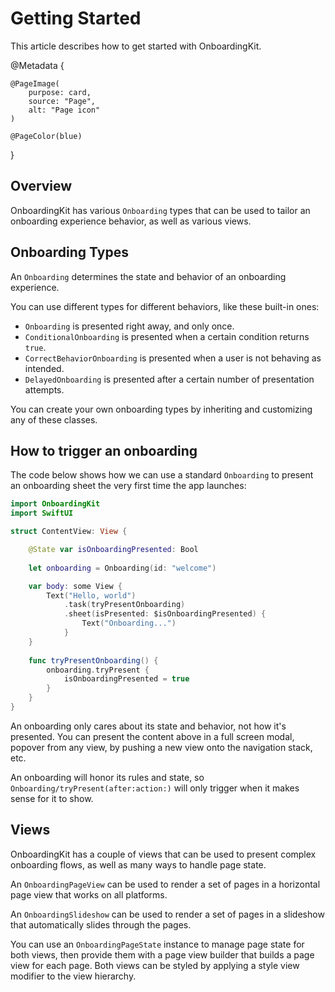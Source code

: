 #  Getting Started

This article describes how to get started with OnboardingKit.

@Metadata {

    @PageImage(
        purpose: card,
        source: "Page",
        alt: "Page icon"
    )

    @PageColor(blue)
}



## Overview

OnboardingKit has various ``Onboarding`` types that can be used to tailor an onboarding experience behavior, as well as various views.


## Onboarding Types

An ``Onboarding`` determines the state and behavior of an onboarding experience. 

You can use different types for different behaviors, like these built-in ones: 

* ``Onboarding`` is presented right away, and only once.
* ``ConditionalOnboarding`` is presented when a certain condition returns `true`.
* ``CorrectBehaviorOnboarding`` is presented when a user is not behaving as intended.
* ``DelayedOnboarding`` is presented after a certain number of presentation attempts.

You can create your own onboarding types by inheriting and customizing any of these classes.



## How to trigger an onboarding

The code below shows how we can use a standard ``Onboarding`` to present an onboarding sheet the very first time the app launches:

```swift
import OnboardingKit
import SwiftUI

struct ContentView: View {

    @State var isOnboardingPresented: Bool
    
    let onboarding = Onboarding(id: "welcome") 

    var body: some View {
        Text("Hello, world")
            .task(tryPresentOnboarding)
            .sheet(isPresented: $isOnboardingPresented) {
                Text("Onboarding...")
            }
    }
    
    func tryPresentOnboarding() {
        onboarding.tryPresent { 
            isOnboardingPresented = true
        }
    }
}
```

An onboarding only cares about its state and behavior, not how it's presented. You can present the content above in a full screen modal, popover from any view, by pushing a new view onto the navigation stack, etc.

An onboarding will honor its rules and state, so ``Onboarding/tryPresent(after:action:)`` will only trigger when it makes sense for it to show.



## Views

OnboardingKit has a couple of views that can be used to present complex onboarding flows, as well as many ways to handle page state.

An ``OnboardingPageView`` can be used to render a set of pages in a horizontal page view that works on all platforms. 

An ``OnboardingSlideshow`` can be used to render a set of pages in a slideshow that automatically slides through the pages. 

You can use an ``OnboardingPageState`` instance to manage page state for both views, then provide them with a page view builder that builds a page view for each page. Both views can be styled by applying a style view modifier to the view hierarchy.
